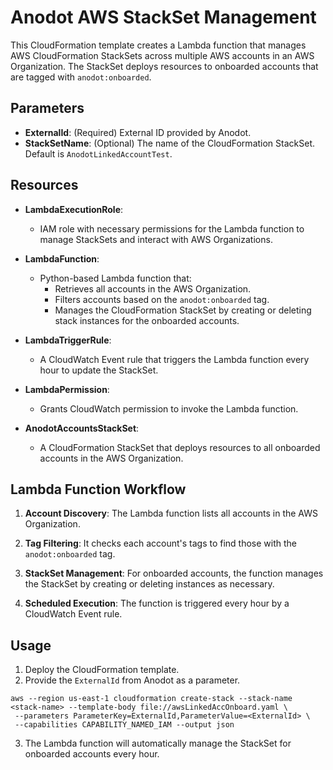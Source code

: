 # Anodot AWS StackSet Management

This CloudFormation template creates a Lambda function that manages AWS CloudFormation StackSets across multiple AWS accounts in an AWS Organization. The StackSet deploys resources to onboarded accounts that are tagged with `anodot:onboarded`.

## Parameters

- **ExternalId**: (Required) External ID provided by Anodot.
- **StackSetName**: (Optional) The name of the CloudFormation StackSet. Default is `AnodotLinkedAccountTest`.

## Resources

- **LambdaExecutionRole**: 
  - IAM role with necessary permissions for the Lambda function to manage StackSets and interact with AWS Organizations.
  
- **LambdaFunction**: 
  - Python-based Lambda function that:
    - Retrieves all accounts in the AWS Organization.
    - Filters accounts based on the `anodot:onboarded` tag.
    - Manages the CloudFormation StackSet by creating or deleting stack instances for the onboarded accounts.

- **LambdaTriggerRule**: 
  - A CloudWatch Event rule that triggers the Lambda function every hour to update the StackSet.

- **LambdaPermission**: 
  - Grants CloudWatch permission to invoke the Lambda function.

- **AnodotAccountsStackSet**: 
  - A CloudFormation StackSet that deploys resources to all onboarded accounts in the AWS Organization.

## Lambda Function Workflow

1. **Account Discovery**: 
   The Lambda function lists all accounts in the AWS Organization.
   
2. **Tag Filtering**: 
   It checks each account's tags to find those with the `anodot:onboarded` tag.
   
3. **StackSet Management**: 
   For onboarded accounts, the function manages the StackSet by creating or deleting instances as necessary.

4. **Scheduled Execution**: 
   The function is triggered every hour by a CloudWatch Event rule.

## Usage

1. Deploy the CloudFormation template.
2. Provide the `ExternalId` from Anodot as a parameter.
```
aws --region us-east-1 cloudformation create-stack --stack-name <stack-name> --template-body file://awsLinkedAccOnboard.yaml \
 --parameters ParameterKey=ExternalId,ParameterValue=<ExternalId> \
 --capabilities CAPABILITY_NAMED_IAM --output json

```
3. The Lambda function will automatically manage the StackSet for onboarded accounts every hour.
